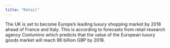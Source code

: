 ```yaml
---
title: "Retail"
---
```


The UK is set to become Europe’s leading luxury shopping market by 2018 ahead of France and Italy. This is according to forecasts from retail research agency Conlumino which predicts that the value of the European luxury goods market will reach 96 billion GBP by 2018.  